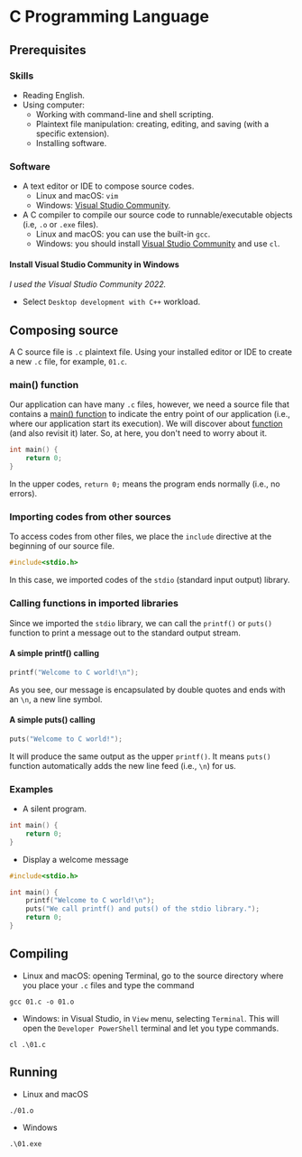 # C Programming Language
## Prerequisites
### Skills
- Reading English.
- Using computer:
  - Working with command-line and shell scripting.
  - Plaintext file manipulation: creating, editing, and saving (with a specific extension).
  - Installing software.
### Software
- A text editor or IDE to compose source codes.
  - Linux and macOS: `vim`
  - Windows: [Visual Studio Community](https://visualstudio.microsoft.com/vs/community/).
- A C compiler to compile our source code to runnable/executable objects (i.e, `.o` or `.exe` files).
  - Linux and macOS: you can use the built-in `gcc`.
  - Windows: you should install [Visual Studio Community](https://visualstudio.microsoft.com/vs/community/)
    and use `cl`.
#### Install Visual Studio Community in Windows
*I used the Visual Studio Community 2022.*
- Select `Desktop development with C++` workload.
## Composing source
A C source file is `.c` plaintext file. Using your installed editor or IDE to create a new `.c` file, for example, `01.c`.
### main() function
Our application can have many `.c` files, however, we need a source file that contains a [main() function](#main-function) 
to indicate the entry point of our application (i.e., where our application start its execution). We will discover about 
[function](function.md) (and also revisit it) later. So, at here, you don't need to worry about it.
```c
int main() {
    return 0;
}
```
In the upper codes, `return 0;` means the program ends normally (i.e., no errors).
### Importing codes from other sources
To access codes from other files, we place the `include` directive at the beginning of our source file.
```c
#include<stdio.h>
```
In this case, we imported codes of the `stdio` (standard input output) library.
### Calling functions in imported libraries
Since we imported the `stdio` library, we can call the `printf()` or `puts()` function to print a message out to the standard output 
stream.
#### A simple printf() calling
```c
printf("Welcome to C world!\n");
```
As you see, our message is encapsulated by double quotes and ends with an `\n`, a new line symbol.
#### A simple puts() calling
```c
puts("Welcome to C world!");
```
It will produce the same output as the upper `printf()`. It means `puts()` function automatically adds the new line feed (i.e., `\n`) for us.
### Examples
- A silent program.
```c
int main() {
    return 0;
}
```
- Display a welcome message
```c
#include<stdio.h>

int main() {
    printf("Welcome to C world!\n");
    puts("We call printf() and puts() of the stdio library.");
    return 0;
}
```
## Compiling
- Linux and macOS: opening Terminal, go to the source directory where you place your `.c` files and type the command
```shell
gcc 01.c -o 01.o
```
- Windows: in Visual Studio, in `View` menu, selecting `Terminal`. This will open the `Developer PowerShell` terminal and let you type commands. 
```shell
cl .\01.c
```
## Running
- Linux and macOS
```shell
./01.o
```
- Windows
```shell
.\01.exe
```
